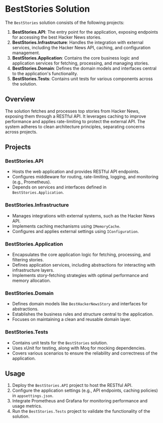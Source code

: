 # BestStories Solution

The `BestStories` solution consists of the following projects:

1. **BestStories.API**: The entry point for the application, exposing endpoints for accessing the best Hacker News stories.
2. **BestStories.Infrastructure**: Handles the integration with external services, including the Hacker News API, caching, and configuration management.
3. **BestStories.Application**: Contains the core business logic and application services for fetching, processing, and managing stories.
4. **BestStories.Domain**: Defines the domain models and interfaces central to the application's functionality.
5. **BestStories.Tests**: Contains unit tests for various components across the solution.

## Overview

The solution fetches and processes top stories from Hacker News, exposing them through a RESTful API. It leverages caching to improve performance and applies rate-limiting to protect the external API. The system adheres to clean architecture principles, separating concerns across projects.

## Projects

### BestStories.API

- Hosts the web application and provides RESTful API endpoints.
- Configures middleware for routing, rate-limiting, logging, and monitoring (e.g., Prometheus).
- Depends on services and interfaces defined in `BestStories.Application`.

### BestStories.Infrastructure

- Manages integrations with external systems, such as the Hacker News API.
- Implements caching mechanisms using `IMemoryCache`.
- Configures and applies external settings using `IConfiguration`.

### BestStories.Application

- Encapsulates the core application logic for fetching, processing, and filtering stories.
- Defines application services, including abstractions for interacting with infrastructure layers.
- Implements story-fetching strategies with optimal performance and memory allocation.

### BestStories.Domain

- Defines domain models like `BestHackerNewsStory` and interfaces for abstractions.
- Establishes the business rules and structure central to the application.
- Focuses on maintaining a clean and reusable domain layer.

### BestStories.Tests

- Contains unit tests for the `BestStories` solution.
- Uses xUnit for testing, along with Moq for mocking dependencies.
- Covers various scenarios to ensure the reliability and correctness of the application.

## Usage

1. Deploy the `BestStories.API` project to host the RESTful API.
2. Configure the application settings (e.g., API endpoints, caching policies) in `appsettings.json`.
3. Integrate Prometheus and Grafana for monitoring performance and usage metrics.
4. Run the `BestStories.Tests` project to validate the functionality of the solution.